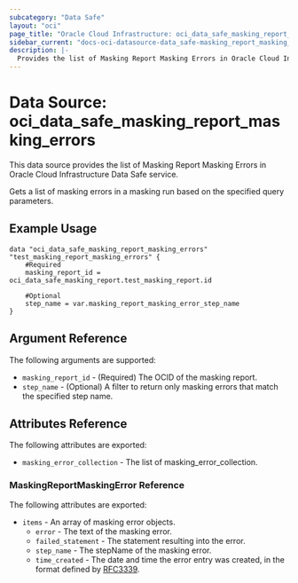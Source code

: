 ```yaml
---
subcategory: "Data Safe"
layout: "oci"
page_title: "Oracle Cloud Infrastructure: oci_data_safe_masking_report_masking_errors"
sidebar_current: "docs-oci-datasource-data_safe-masking_report_masking_errors"
description: |-
  Provides the list of Masking Report Masking Errors in Oracle Cloud Infrastructure Data Safe service
---
```


# Data Source: oci_data_safe_masking_report_masking_errors
This data source provides the list of Masking Report Masking Errors in Oracle Cloud Infrastructure Data Safe service.

Gets a list of masking errors in a masking run based on the specified query parameters.


## Example Usage

```hcl
data "oci_data_safe_masking_report_masking_errors" "test_masking_report_masking_errors" {
	#Required
	masking_report_id = oci_data_safe_masking_report.test_masking_report.id

	#Optional
	step_name = var.masking_report_masking_error_step_name
}
```

## Argument Reference

The following arguments are supported:

* `masking_report_id` - (Required) The OCID of the masking report.
* `step_name` - (Optional) A filter to return only masking errors that match the specified step name.


## Attributes Reference

The following attributes are exported:

* `masking_error_collection` - The list of masking_error_collection.

### MaskingReportMaskingError Reference

The following attributes are exported:

* `items` - An array of masking error objects.
	* `error` - The text of the masking error.
	* `failed_statement` - The statement resulting into the error.
	* `step_name` - The stepName of the masking error.
	* `time_created` - The date and time the error entry was created, in the format defined by [RFC3339](https://tools.ietf.org/html/rfc3339). 

